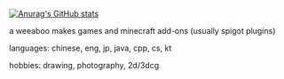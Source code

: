 [![Anurag's GitHub stats](https://github-readme-stats.vercel.app/api?username=amk3y)](https://github.com/anuraghazra/github-readme-stats)

a weeaboo makes games and minecraft add-ons (usually spigot plugins)

languages: chinese, eng, jp, java, cpp, cs, kt

hobbies: drawing, photography, 2d/3dcg
